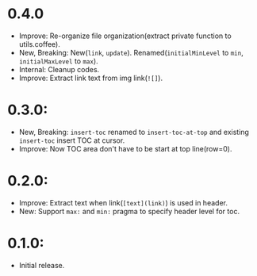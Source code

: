# 0.4.0
- Improve: Re-organize file organization(extract private function to utils.coffee).
- New, Breaking: New(`link`, `update`). Renamed(`initialMinLevel` to `min`,  `initialMaxLevel` to `max`).
- Internal: Cleanup codes.
- Improve: Extract link text from img link(`![]`).

# 0.3.0:
- New, Breaking: `insert-toc` renamed to `insert-toc-at-top` and existing `insert-toc` insert TOC at cursor.
- Improve: Now TOC area don't have to be start at top line(row=0).

# 0.2.0:
- Improve: Extract text when link(`[text](link)`) is used in header.
- New: Support `max:` and `min:` pragma to specify header level for toc.

# 0.1.0:
- Initial release.
